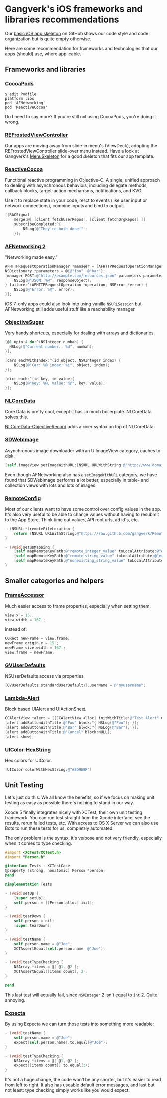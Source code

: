 # Gangverk's iOS frameworks and libraries recommendations
Our [basic iOS app skeleton](https://github.com/gangverk/AppTemplate) on GitHub shows our code style and code organization but is quite empty otherwise.

Here are some recommendation for frameworks and technologies that our apps (should) use, where applicable.


## Frameworks and libraries

### [CocoaPods](http://cocoapods.org)
```
$ edit Podfile
platform :ios
pod 'AFNetworking'
pod 'ReactiveCocoa'
```

Do I need to say more? If you're still not using CocoaPods, you're doing it wrong.

### [REFrostedViewController](https://github.com/romaonthego/REFrostedViewController)
Our apps are moving away from slide-in menu's (ViewDeck), adopting the REFrostedViewController slide-over menu instead. Have a look at Gangverk's [MenuSkeleton](https://github.com/gangverk/MenuSkeleton) for a good skeleton that fits our app template.

### [ReactiveCocoa](https://github.com/ReactiveCocoa/ReactiveCocoa)
Functional reactive programming in Objective-C. A single, unified approach to dealing with asynchronous behaviors, including delegate methods, callback blocks, target-action mechanisms, notifications, and KVO.

Use it to replace state in your code, react to events (like user input or network connections), combine inputs and bind to output.

```objective-c
[[RACSignal 
    merge:@[ [client fetchUserRepos], [client fetchOrgRepos] ]] 
    subscribeCompleted:^{
        NSLog(@"They're both done!");
    }];
```

### [AFNetworking 2](https://github.com/AFNetworking/AFNetworking)
"Networking made easy."

```objective-c
AFHTTPRequestOperationManager *manager = [AFHTTPRequestOperationManager manager];
NSDictionary *parameters = @{@"foo": @"bar"};
[manager POST:@"http://example.com/resources.json" parameters:parameters success:^(AFHTTPRequestOperation *operation, id responseObject) {
    NSLog(@"JSON: %@", responseObject);
} failure:^(AFHTTPRequestOperation *operation, NSError *error) {
    NSLog(@"Error: %@", error);
}];
```

iOS 7-only apps could also look into using vanilla `NSURLSession` but AFNetworking still adds useful stuff like a reachability manager.

### [ObjectiveSugar](https://github.com/mneorr/ObjectiveSugar)
Very handy shortcuts, especially for dealing with arrays and dictionaries.

```objective-c
[@1 upto:4 do:^(NSInteger numbah) {
  NSLog(@"Current number.. %d", numbah);
}];

[cars eachWithIndex:^(id object, NSUInteger index) {
    NSLog(@"Car: %@ index: %i", object, index);
}];

[dict each:^(id key, id value){
    NSLog(@"Key: %@, Value: %@", key, value);
}];
```

### [NLCoreData](https://github.com/jksk/NLCoreData)
Core Data is pretty cool, except it has so much boilerplate. NLCoreData solves this.

[NLCoreData-ObjectiveRecord](https://github.com/kevinrenskers/NLCoreData-ObjectiveRecord) adds a nicer syntax on top of NLCoreData.

### [SDWebImage](https://github.com/rs/SDWebImage)
Asynchronous image downloader with an UIImageView category, caches to disk.

```objective-c
[self.imageView setImageWithURL:[NSURL URLWithString:@"http://www.domain.com/path/to/image.jpg"] placeholderImage:[UIImage imageNamed:@"placeholder.png"]];
```

Even though AFNetworking also has a `setImageWithURL` category, we have found that SDWebImage performs a lot better, especially in table- and collection views with lots and lots of images.

### [RemoteConfig](https://github.com/gangverk/RemoteConfig)
Most of our clients want to have some control over config values in the app. It's also very useful to be able to change values without having to resubmit to the App Store. Think time out values, API root urls, ad id's, etc.

```objective-c
- (NSURL *)remoteFileLocation {
    return [NSURL URLWithString:@"https://raw.github.com/gangverk/RemoteConfig/master/Example/example.json"];
}

- (void)setupMapping {
    [self mapRemoteKeyPath:@"remote_integer_value" toLocalAttribute:@"exampleIntegerValue" defaultValue:[NSNumber numberWithInteger:1]];
    [self mapRemoteKeyPath:@"remote_string_value" toLocalAttribute:@"exampleStringValue" defaultValue:@"Default local value"];
    [self mapRemoteKeyPath:@"nonexisting_string_value" toLocalAttribute:@"nonExistingStringValue" defaultValue:@"Default local value for nonexisting value on server"];
}
```


## Smaller categories and helpers

### [FrameAccessor](https://github.com/AlexDenisov/FrameAccessor)
Much easier access to frame properties, especially when setting them.

```objective-c
view.x = 15.;
view.width = 167.;
```

instead of:

```objective-c
CGRect newFrame = view.frame;
newFrame.origin.x = 15.;
newFrame.size.width = 167.;
view.frame = newFrame;
```

### [GVUserDefaults](https://github.com/gangverk/GVUserDefaults)
NSUserDefaults access via properties.

```objective-c
[GVUserDefaults standardUserDefaults].userName = @"myusername";
```

### [Lambda-Alert](https://github.com/zoul/Lambda-Alert)
Block based UIAlert and UIActionSheet.

```objective-c
CCAlertView *alert = [[CCAlertView alloc] initWithTitle:@"Test Alert" message:@"See if the thing works."];
[alert addButtonWithTitle:@"Foo" block:^{ NSLog(@"Foo"); }];
[alert addButtonWithTitle:@"Bar" block:^{ NSLog(@"Bar"); }];
[alert addButtonWithTitle:@"Cancel" block:NULL];
[alert show];
```

### [UIColor-HexString](https://github.com/kevinrenskers/UIColor-HexString)
Hex colors for UIColor.

```objective-c
[UIColor colorWithHexString:@"#2D9EDF"]
```


## Unit Testing
Let's just do this. We all know the benefits, so if we focus on making unit testing as easy as possible there's nothing to stand in our way.

Xcode 5 finally integrates nicely with XCTest, their own unit testing framework. You can run test straight from the Xcode interface, see the results, rerun failed tests, etc. With access to OS X Server we can also use Bots to run these tests for us, completely automated.

The only problem is the syntax, it's verbose and not very friendly, especially when it comes to type checking.

```objective-c
#import <XCTest/XCTest.h>
#import "Person.h"

@interface Tests : XCTestCase
@property (strong, nonatomic) Person *person;
@end

@implementation Tests

- (void)setUp {
    [super setUp];
    self.person = [[Person alloc] init];
}

- (void)tearDown {
    self.person = nil;
    [super tearDown];
}

- (void)testName {
    self.person.name = @"Joe";
    XCTAssertEqual(self.person.name, @"Joe");
}

- (void)testTypeChecking {
    NSArray *items = @[ @1, @2 ];
    XCTAssertEqual([items count], 2);
}

@end
```

This last test will actually fail, since `NSUInteger` 2 isn't equal to `int` 2. Quite annoying.

### [Expecta](https://github.com/specta/expecta)
By using Expecta we can turn those tests into something more readable:

```objective-c
- (void)testName {
    self.person.name = @"Joe";
    expect(self.person.name).to.equal(@"Joe");
}

- (void)testTypeChecking {
    NSArray *items = @[ @1, @2 ];
    expect([items count]).to.equal(2);
}
```

It's not a huge change, the code won't be any shorter, but it's easier to read from left to right. It also has useable default error messages, and last but not least: type checking simply works like you would expect.
